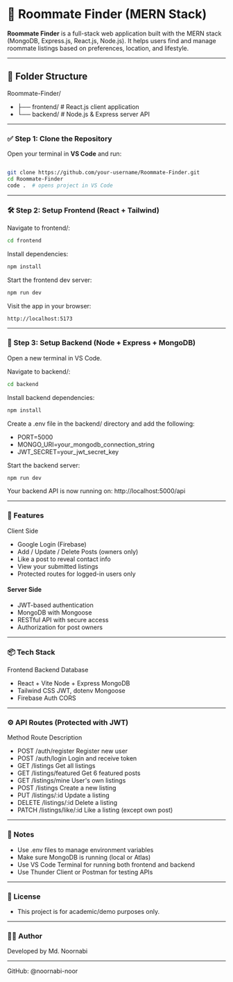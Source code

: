 # 🏡 Roommate Finder (MERN Stack)

**Roommate Finder** is a full-stack web application built with the MERN stack (MongoDB, Express.js, React.js, Node.js). It helps users find and manage roommate listings based on preferences, location, and lifestyle.

---

## 📁 Folder Structure

Roommate-Finder/
- ├── frontend/ # React.js client application
- └── backend/ # Node.js & Express server API


---

### ✅ Step 1: Clone the Repository
Open your terminal in **VS Code** and run:

```bash

git clone https://github.com/your-username/Roommate-Finder.git
cd Roommate-Finder
code .  # opens project in VS Code

```
---

### 🛠 Step 2: Setup Frontend (React + Tailwind)

Navigate to frontend/: 
```bash
cd frontend
```
Install dependencies: 
```bash
npm install
```

Start the frontend dev server: 
```bash
npm run dev
```
Visit the app in your browser:
```bash
http://localhost:5173
```
---

### 🔧 Step 3: Setup Backend (Node + Express + MongoDB)
Open a new terminal in VS Code.

Navigate to backend/:
```bash
cd backend
```
Install backend dependencies:
```bash
npm install
```
Create a .env file in the backend/ directory and add the following:

- PORT=5000
- MONGO_URI=your_mongodb_connection_string
- JWT_SECRET=your_jwt_secret_key


Start the backend server:
```bash
npm run dev
```
Your backend API is now running on: http://localhost:5000/api

---

### 🔐 Features
Client Side
- Google Login (Firebase)
- Add / Update / Delete Posts (owners only)
- Like a post to reveal contact info
- View your submitted listings
- Protected routes for logged-in users only

#### Server Side
- JWT-based authentication
- MongoDB with Mongoose
- RESTful API with secure access
- Authorization for post owners

---

### 📦 Tech Stack
Frontend	Backend	Database
- React + Vite	Node + Express	MongoDB
- Tailwind CSS	JWT, dotenv	Mongoose
- Firebase Auth	CORS	
---

### ⚙️ API Routes (Protected with JWT)
Method	Route	Description
- POST	/auth/register	Register new user
- POST	/auth/login	Login and receive token
- GET	/listings	Get all listings
- GET	/listings/featured	Get 6 featured posts
- GET	/listings/mine	User's own listings
- POST	/listings	Create a new listing
- PUT	/listings/:id	Update a listing
- DELETE	/listings/:id	Delete a listing
- PATCH	/listings/like/:id	Like a listing (except own post)
---

### 📌 Notes
- Use .env files to manage environment variables
- Make sure MongoDB is running (local or Atlas)
- Use VS Code Terminal for running both frontend and backend
- Use Thunder Client or Postman for testing APIs

---

### 📝 License
- This project is for academic/demo purposes only.
---

### 👨‍💻 Author
Developed by Md. Noornabi

---
GitHub: @noornabi-noor
